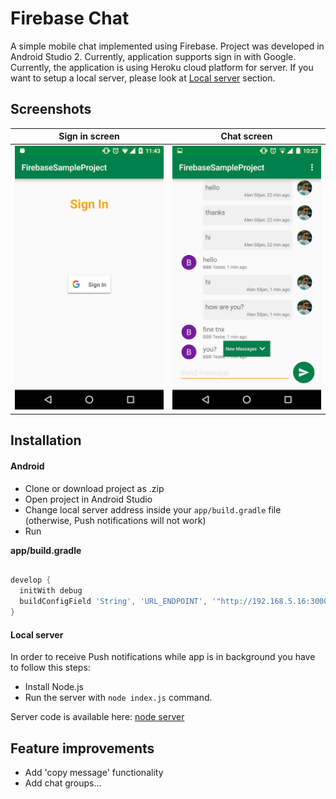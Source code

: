 # Firebase Chat

A simple mobile chat implemented using Firebase. Project was developed in Android Studio 2. Currently, application supports sign in with Google. Currently, the application is using Heroku cloud platform for server. If you want to setup a local server, please look at [Local server](#local-server) section.

## Screenshots

Sign in screen             |  Chat screen              
:-------------------------:|:-------------------------:|
![Sign in screen](https://github.com/asiljan/FirebaseChat/blob/master/screenshots/sign_in.png?raw=true) | ![Chat screen](https://github.com/asiljan/FirebaseChat/blob/master/screenshots/chat_new_msg.png?raw=true) |

## Installation

#### Android

* Clone or download project as .zip
* Open project in Android Studio
* Change local server address inside your `app/build.gradle` file (otherwise, Push notifications will not work)
* Run

**app/build.gradle**

```gradle

develop {
  initWith debug
  buildConfigField 'String', 'URL_ENDPOINT', '"http://192.168.5.16:3000"'
}

```

#### Local server

In order to receive Push notifications while app is in background you have to follow this steps:

* Install Node.js
* Run the server with `node index.js` command.

Server code is available here: [node server](https://github.com/asiljan/FirebaseChat/tree/master/server)

## Feature improvements

* Add 'copy message' functionality
* Add chat groups...

